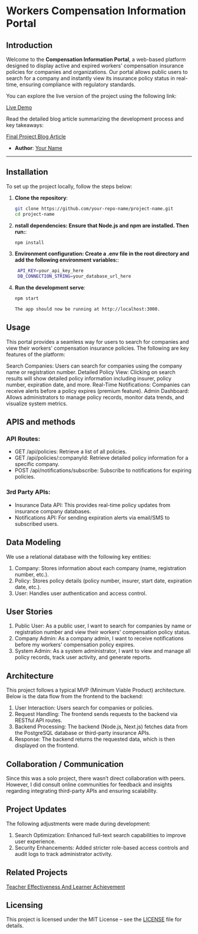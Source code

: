 # Workers Compensation Information Portal

## Introduction

Welcome to the **Compensation Information Portal**, a web-based platform designed to display active and expired workers' compensation insurance policies for companies and organizations. Our portal allows public users to search for a company and instantly view its insurance policy status in real-time, ensuring compliance with regulatory standards.

You can explore the live version of the project using the following link:

[Live Demo](https://mudu-pay-insure.vercel.app/)

Read the detailed blog article summarizing the development process and key takeaways:

[Final Project Blog Article](https://#)

- **Author**: [Your Name](https://www.linkedin.com/in/josh-myles-a05689123)

---

## Installation

To set up the project locally, follow the steps below:

1. **Clone the repository**:
   ```bash
   git clone https://github.com/your-repo-name/project-name.git
   cd project-name
   ```
2. **nstall dependencies: Ensure that Node.js and npm are installed. Then run:**:
   ```bash
   npm install
   ```
3. **Environment configuration: Create a .env file in the root directory and add the following environment variables:**:
   ```bash
    API_KEY=your_api_key_here
    DB_CONNECTION_STRING=your_database_url_here
   ```
4. **Run the development serve**:

   ```bash
   npm start

   The app should now be running at http://localhost:3000.
   ```

## Usage

This portal provides a seamless way for users to search for companies and view their workers' compensation insurance policies. The following are key features of the platform:

Search Companies: Users can search for companies using the company name or registration number.
Detailed Policy View: Clicking on search results will show detailed policy information including insurer, policy number, expiration date, and more.
Real-Time Notifications: Companies can receive alerts before a policy expires (premium feature).
Admin Dashboard: Allows administrators to manage policy records, monitor data trends, and visualize system metrics.

## APIS and methods

### API Routes:

- GET /api/policies: Retrieve a list of all policies.
- GET /api/policies/:companyId: Retrieve detailed policy information for a specific company.
- POST /api/notifications/subscribe: Subscribe to notifications for expiring policies.

### 3rd Party APIs:

- Insurance Data API: This provides real-time policy updates from insurance company databases.
- Notifications API: For sending expiration alerts via email/SMS to subscribed users.

## Data Modeling

We use a relational database with the following key entities:

1. Company: Stores information about each company (name, registration number, etc.).
2. Policy: Stores policy details (policy number, insurer, start date, expiration date, etc.).
3. User: Handles user authentication and access control.

## User Stories

1. Public User: As a public user, I want to search for companies by name or registration number and view their workers' compensation policy status.
2. Company Admin: As a company admin, I want to receive notifications before my workers' compensation policy expires.
3. System Admin: As a system administrator, I want to view and manage all policy records, track user activity, and generate reports.

## Architecture

This project follows a typical MVP (Minimum Viable Product) architecture. Below is the data flow from the frontend to the backend:

1. User Interaction: Users search for companies or policies.
2. Request Handling: The frontend sends requests to the backend via RESTful API routes.
3. Backend Processing: The backend (Node.js, Next.js) fetches data from the PostgreSQL database or third-party insurance APIs.
4. Response: The backend returns the requested data, which is then displayed on the frontend.

## Collaboration / Communication

Since this was a solo project, there wasn’t direct collaboration with peers. However, I did consult online communities for feedback and insights regarding integrating third-party APIs and ensuring scalability.

## Project Updates

The following adjustments were made during development:

1. Search Optimization: Enhanced full-text search capabilities to improve user experience.
2. Security Enhancements: Added stricter role-based access controls and audit logs to track administrator activity.

## Related Projects

[Teacher Effectiveness And Learner Achievement](https://telaschool.org)

## Licensing

This project is licensed under the MIT License – see the [LICENSE](https://opensource.org/license/mit) file for details.
